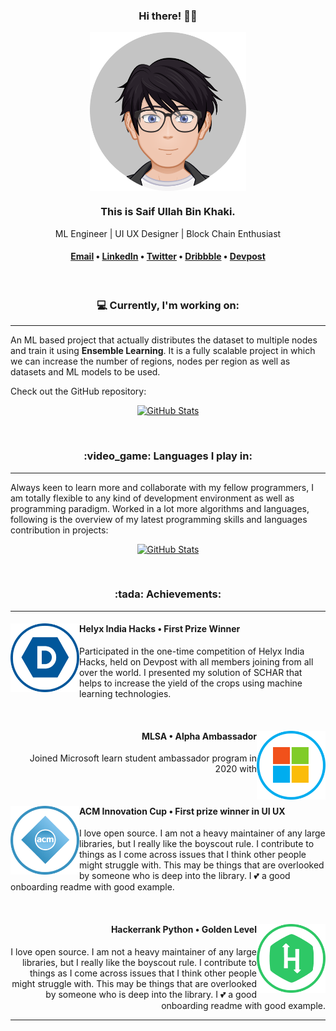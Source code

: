 <div align="center">
    <h3>Hi there! 👋🤓</h3>
    <img width="250" align='center' src="https://github.com/SaifKhaki/SaifKhaki/blob/main/DP.png">
    <h3>This is Saif Ullah Bin Khaki.</h3>
    <p>ML Engineer | UI UX Designer | Block Chain Enthusiast</p>
    
<h4> <a href="saifbinkhaki.official@gmail.com">Email</a> • <a href="https://www.linkedin.com/in/saif-ullah-bin-khaki-57ba45170/">LinkedIn</a> • <a href="https://twitter.com/KhakiBin">Twitter</a> • <a href="https://dribbble.com/saifullahbinkhaki">Dribbble</a> • <a href="https://devpost.com/saifbinkhaki-official">Devpost</a></h4>
<br>    
</div>

<h3 align="center">💻 Currently, I'm working on:</h3>
<hr>
An ML based project that actually distributes the dataset to multiple nodes and train it using <b>Ensemble Learning</b>. It is a fully scalable project in which we can increase the number of regions, nodes per region as well as datasets and ML models to be used.

Check out the GitHub repository:
<br>
<div align="center">
  <p>
    <a href="https://github.com/SaifKhaki/Ensemble-Learners">
      <img src="https://github-readme-stats.vercel.app/api/pin/?username=SaifKhaki&repo=Ensemble-Learners&theme=dark&show_owner=True" alt="GitHub Stats" />
    </a>
  </p>
</div>
<br>

<h3 align="center">:video_game: Languages I play in:</h3>
<hr>
Always keen to learn more and collaborate with my fellow programmers, I am totally flexible to any kind of development environment as well as programming paradigm. Worked in a lot more algorithms and languages, following is the overview of my latest programming skills and languages contribution in projects:

<br>
<div align="center">
  <p>
    <a href="https://github.com/SaifKhaki">
      <img src="https://github-readme-stats.vercel.app/api/top-langs/?username=SaifKhaki&layout=compact&theme=dark" alt="GitHub Stats" />
    </a>
  </p>
</div>

<br>
<h3 align="Center">:tada: Achievements:</h3>
<hr>    
<div> 
    <a href="https://devpost.com/software/schar">
      <img width="110" align='left' src="https://github.com/SaifKhaki/SaifKhaki/blob/main/DPOST.png">
    </a>
    <h4 align='left'>Helyx India Hacks • First Prize Winner</h4>
    <p align="left">Participated in the one-time competition of Helyx India Hacks, held on Devpost with all members joining from all over the world. I presented my solution of SCHAR that helps to increase the yield of the crops using machine learning technologies. 
    </p>
</div>
<br>
<div>
    <a href="https://drive.google.com/file/d/1IDSdjoJp1A3WjtP-ZGRyvOaAtlPSN_Be/view?usp=sharing">
      <img width="110" align='right' src="https://github.com/SaifKhaki/SaifKhaki/blob/main/MST.png">
    </a>
    <h4 align='right'>MLSA • Alpha Ambassador</h4>
    <p align="right">Joined Microsoft learn student ambassador program in 2020 with </p>
</div>
<br>
<div> 
    <a href="https://github.com/SaifKhaki/SaifKhaki/blob/main/ACM.png">
      <img width="110" align='left' src="https://github.com/SaifKhaki/SaifKhaki/blob/main/ACM.png">
    </a>
    <h4 align='left'>ACM Innovation Cup • First prize winner in UI UX</h4>
    <p align="left">I love open source.  I am not a heavy maintainer of any large libraries, but I really like the boyscout rule.  I contribute to things as I come across issues that I think other people might struggle with.  This may be things that are overlooked by someone who is deep into the library.  I 💕 a good onboarding readme with good example.
    </p>
</div>
<br>
<div>
    <a href="https://www.hackerrank.com/saifbinkhaki_of1">
      <img width="110" align='right' src="https://github.com/SaifKhaki/SaifKhaki/blob/main/HRANK.png">
    </a>
    <h4 align='right'>Hackerrank Python • Golden Level</h4>
    <p align="right">I love open source.  I am not a heavy maintainer of any large libraries, but I really like the boyscout rule.  I contribute to things as I come across issues that I think other people might struggle with.  This may be things that are overlooked by someone who is deep into the library.  I 💕 a good onboarding readme with good example.
    </p>
</div>
<hr>
